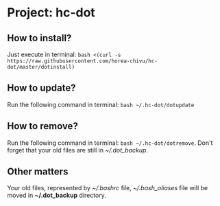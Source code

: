 # Project: hc-dot

## How to install?

Just execute in terminal: `bash <(curl -s https://raw.githubusercontent.com/horea-chivu/hc-dot/master/dotinstall)`

## How to update?

Run the following command in terminal: `bash ~/.hc-dot/dotupdate`

## How to remove?

Run the following command in terminal: `bash ~/.hc-dot/dotremove`. Don't forget that your old files are still in *~/.dot_backup*.

## Other matters

Your old files, represented by *~/.bashrc* file, *~/.bash_aliases* file will be moved in **~/.dot_backup** directory.
